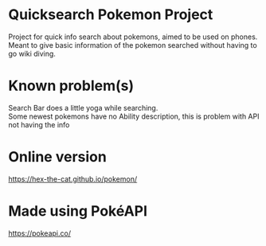 # Quicksearch Pokemon Project

Project for quick info search about pokemons, aimed to be used on phones.  
Meant to give basic information of the pokemon searched without having to go wiki diving.

# Known problem(s)

Search Bar does a little yoga while searching.  
Some newest pokemons have no Ability description, this is problem with API not having the info  

# Online version

https://hex-the-cat.github.io/pokemon/

# Made using PokéAPI

https://pokeapi.co/
